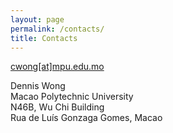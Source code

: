 ```yaml
---
layout: page
permalink: /contacts/
title: Contacts
---
```


<div class="content">
																																	<div class="entry-content">
										
<p><a href="cwong@mpu.edu.mo">cwong[at]mpu.edu.mo</a></p>



<p></p>



<p>Dennis Wong<br>Macao Polytechnic University <br>N46B, Wu Chi Building<br>Rua de Luís Gonzaga Gomes, Macao</p>
									</div>
																					</div>
